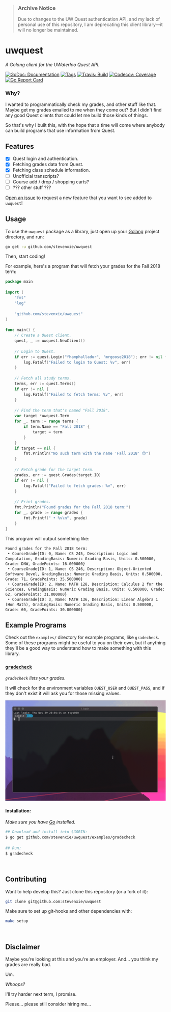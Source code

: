 > ### Archive Notice
>
> Due to changes to the UW Quest authentication API, and my lack of personal
> use of this repository, I am deprecating this client library—it will no
> longer be maintained.

# uwquest

_A Golang client for the UWaterloo Quest API._

[![GoDoc: Documentation][godoc-img]][godoc]
[![Tags][tags-img]][tags]
[![Travis: Build][travis-img]][travis]
[![Codecov: Coverage][codecov-img]][codecov]
[![Go Report Card][grp-img]][grp]

### Why?

I wanted to programmatically check my grades, and other stuff like that. Maybe
get my grades emailed to me when they come out? But I didn't find any good Quest
clients that could let me build those kinds of things.

So that's why I built this, with the hope that a time will come where anybody
can build programs that use information from Quest.

## Features

- [x] Quest login and authentication.
- [x] Fetching grades data from Quest.
- [x] Fetching class schedule information.
- [ ] Unofficial transcripts?
- [ ] Course add / drop / shopping carts?
- [ ] ??? other stuff ???

[Open an issue](https://github.com/stevenxie/uwquest/issues/new) to request
a new feature that you want to see added to `uwquest`!

## Usage

To use the `uwquest` package as a library, just open up your
[Golang](https://golang.org) project directory, and run:

```bash
go get -u github.com/stevenxie/uwquest
```

Then, start coding!

For example, here's a program that will fetch your grades for the Fall 2018
term:

```go
package main

import (
	"fmt"
	"log"

	"github.com/stevenxie/uwquest"
)

func main() {
	// Create a Quest client.
	quest, _ := uwquest.NewClient()

	// Login to Quest.
	if err := quest.Login("fhamphalladur", "mrgoose2018"); err != nil {
		log.Fatalf("Failed to login to Quest: %v", err)
	}

	// Fetch all study terms.
	terms, err := quest.Terms()
	if err != nil {
		log.Fatalf("Failed to fetch terms: %v", err)
	}

	// Find the term that's named "Fall 2018".
	var target *uwquest.Term
	for _, term := range terms {
		if term.Name == "Fall 2018" {
			target = term
		}
	}
	if target == nil {
		fmt.Println("No such term with the name 'Fall 2018' 😓")
	}

	// Fetch grade for the target term.
	grades, err := quest.Grades(target.ID)
	if err != nil {
		log.Fatalf("Failed to fetch grades: %v", err)
	}

	// Print grades.
	fmt.Println("Found grades for the Fall 2018 term:")
	for _, grade := range grades {
		fmt.Printf(" • %v\n", grade)
	}
}
```

This program will output something like:

```text
Found grades for the Fall 2018 term:
 • CourseGrade{ID: 0, Name: CS 245, Description: Logic and Computation, GradingBasis: Numeric Grading Basis, Units: 0.500000, Grade: DNW, GradePoints: 16.000000}
 • CourseGrade{ID: 1, Name: CS 246, Description: Object-Oriented Software Devel, GradingBasis: Numeric Grading Basis, Units: 0.500000, Grade: 71, GradePoints: 35.500000}
 • CourseGrade{ID: 2, Name: MATH 128, Description: Calculus 2 for the Sciences, GradingBasis: Numeric Grading Basis, Units: 0.500000, Grade: 62, GradePoints: 31.000000}
 • CourseGrade{ID: 3, Name: MATH 136, Description: Linear Algebra 1 (Hon Math), GradingBasis: Numeric Grading Basis, Units: 0.500000, Grade: 60, GradePoints: 30.000000}
```

## Example Programs

Check out the `examples/` directory for example programs, like `gradecheck`.
Some of these programs might be useful to you on their own, but if anything
they'll be a good way to understand how to make something with this library.

### [`gradecheck`](https://github.com/stevenxie/uwquest/tree/master/examples/gradecheck)

_`gradecheck` lists your grades._

It will check for the environment variables
`QUEST_USER` and `QUEST_PASS`, and if they don't exist it will ask you for
those missing values.

<img src="./docs/gradecheck-demo.gif" width="725px" />

#### Installation:

_Make sure you have [Go](https://golang.org) installed._

```bash
## Download and install into $GOBIN:
$ go get github.com/stevenxie/uwquest/examples/gradecheck

## Run:
$ gradecheck
```

<br />

## Contributing

Want to help develop this? Just clone this repository (or a fork of it):

```bash
git clone git@github.com:stevenxie/uwquest
```

Make sure to set up git-hooks and other dependencies with:

```bash
make setup
```

<br />

## Disclaimer

Maybe you're looking at this and you're an employer. And... you think my grades
are really bad.

Um.

_Whoops?_

I'll try harder next term, I promise.

Please... please still consider hiring me...

[godoc]: https://godoc.org/github.com/stevenxie/uwquest
[godoc-img]: https://godoc.org/github.com/stevenxie/uwquest?status.svg
[tags]: https://github.com/stevenxie/uwquest/tags
[tags-img]: https://img.shields.io/github/tag/stevenxie/uwquest.svg
[travis]: https://travis-ci.com/stevenxie/uwquest
[travis-img]: https://travis-ci.com/stevenxie/uwquest.svg?branch=master
[codecov]: https://codecov.io/gh/stevenxie/uwquest
[codecov-img]: https://codecov.io/gh/stevenxie/uwquest/branch/master/graph/badge.svg
[grp]: https://goreportcard.com/report/github.com/stevenxie/uwquest
[grp-img]: https://goreportcard.com/badge/github.com/stevenxie/uwquest
